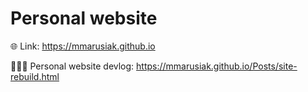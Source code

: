 # Personal website 
:globe_with_meridians: Link: https://mmarusiak.github.io

👨🏻‍💻 Personal website devlog: https://mmarusiak.github.io/Posts/site-rebuild.html
